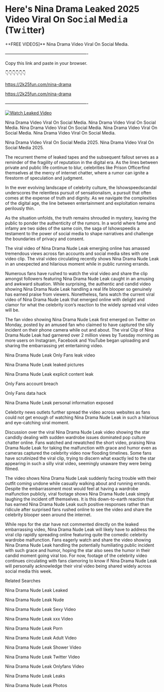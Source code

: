 # Here's Nina Drama Leaked 2025 Video Viral On Soc𝚒al Med𝚒a (Tw𝚒tter)

++FREE VIDEOS]** Nina Drama Video Viral On Social Media.

———————————————————-

Copy this link and paste in your browser.

👇👇👇👇👇👇

https://2k25fun.com/nina-drama

https://2k25fun.com/nina-drama

———————————————————-

[![Watch Leaked Video](https://miro.medium.com/v2/resize:fit:828/format:webp/1*cilzJN44JGOrTw9NJCrNHA.gif "Watch Leaked Video")](https://2k25fun.com/nina-drama)

Nina Drama Video Viral On Social Media. Nina Drama Video Viral On Social Media. Nina Drama Video Viral On Social Media. Nina Drama Video Viral On Social Media. Nina Drama Video Viral On Social Media.

Nina Drama Video Viral On Social Media 2025. Nina Drama Video Viral On Social Media 2025.

The recurrent theme of leaked tapes and the subsequent fallout serves as a reminder of the fragility of reputation in the digital era. As the lines between private and public life continue to blur, celebrities like Prison Officerfind themselves at the mercy of internet chatter, where a rumor can ignite a firestorm of speculation and judgment.

In the ever evolving landscape of celebrity culture, the Ishowspeedscandal underscores the relentless pursuit of sensationalism, a pursuit that often comes at the expense of truth and dignity. As we navigate the complexities of the digital age, the line between entertainment and exploitation remains perilously thin.

As the situation unfolds, the truth remains shrouded in mystery, leaving the public to ponder the authenticity of the rumors. In a world where fame and infamy are two sides of the same coin, the saga of Ishowspeedis a testament to the power of social media to shape narratives and challenge the boundaries of privacy and consent.

The viral video of Nina Drama Nude Leak emerging online has amassed tremendous views across fan accounts and social media sites with one video clip. The viral video circulating recently shows Nina Drama Nude Leak in an unexpected and hilarious moment while in public running errands.

Numerous fans have rushed to watch the viral video and share the clip amongst followers featuring Nina Drama Nude Leak caught in an amusing and awkward situation. While surprising, the authentic and candid video showing Nina Drama Nude Leak handling a real life blooper so genuinely has earned praise from viewers. Nonetheless, fans watch the current viral video of Nina Drama Nude Leak that emerged online with delight and clamor for what the celebrity icon’s reaction to the widely spread viral video will be.

The fan video showing Nina Drama Nude Leak first emerged on Twitter on Monday, posted by an amused fan who claimed to have captured the silly incident on their phone camera while out and about. The viral Clip of Nina Drama Nude Leak had garnered over 2 million views by Tuesday morning as more users on Instagram, Facebook and YouTube began uploading and sharing the embarrassing yet entertaining video.

Nina Drama Nude Leak Only Fans leak video

Nina Drama Nude Leak leaked pictures

Nina Drama Nude Leak explicit content leak

Only Fans account breach

Only Fans data hack

Nina Drama Nude Leak personal information exposed

Celebrity news outlets further spread the video across websites as fans could not get enough of watching Nina Drama Nude Leak in such a hilarious and eye-catching viral moment.

Discussion over the viral Nina Drama Nude Leak video showing the star candidly dealing with sudden wardrobe issues dominated pop culture chatter online. Fans watched and rewatched the short video, praising Nina Drama Nude Leak for taking the malfunction with grace and humor even as cameras captured the celebrity video now flooding timelines. Some fans have scrutinized the viral clip, trying to discern what exactly led to the star appearing in such a silly viral video, seemingly unaware they were being filmed.

The video shows Nina Drama Nude Leak suddenly facing trouble with their outfit coming undone while casually walking about and running errands. Despite the embarrassment most would feel at having a wardrobe malfunction publicly, viral footage shows Nina Drama Nude Leak simply laughing the incident off themselves. It is this down-to-earth reaction that has earned Nina Drama Nude Leak such positive responses rather than ridicule after surprised fans rushed online to see the video and share the celebrity blooper seen around the internet.

While reps for the star have not commented directly on the leaked embarrassing video, Nina Drama Nude Leak will likely have to address the viral clip rapidly spreading online featuring quite the comedic celebrity wardrobe malfunction. Fans eagerly watch and share the video showing Nina Drama Nude Leak handling the potentially humiliating public incident with such grace and humor, hoping the star also sees the humor in their candid moment going viral too. For now, footage of the celebrity video continues circulating with fans clamoring to know if Nina Drama Nude Leak will personally acknowledge their viral video being shared widely across social media this week.

Related Searches

Nina Drama Nude Leak Leaked

Nina Drama Nude Leak Nude

Nina Drama Nude Leak Sexy Video

Nina Drama Nude Leak xxx Video

Nina Drama Nude Leak Porn

Nina Drama Nude Leak Adult Video

Nina Drama Nude Leak Shower Video

Nina Drama Nude Leak Twitter Video

Nina Drama Nude Leak Onlyfans Video

Nina Drama Nude Leak Leaks

Nina Drama Nude Leak Photos